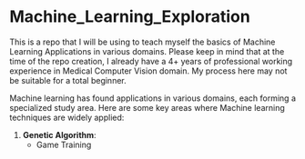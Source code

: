 # Machine_Learning_Exploration

This is a repo that I will be using to teach myself the basics of Machine Learning Applications in various domains. Please keep in mind that at the time of the repo creation, I already have a 4+ years of professional working experience in Medical Computer Vision domain. My process here may not be suitable for a total beginner.

Machine learning has found applications in various domains, each forming a specialized study area. Here are some key areas where Machine learning techniques are widely applied:


1. **Genetic Algorithm**:
   - Game Training
